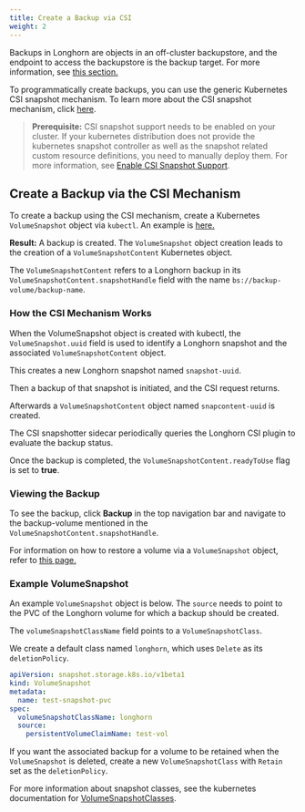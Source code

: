 ```yaml
---
title: Create a Backup via CSI
weight: 2
---
```


Backups in Longhorn are objects in an off-cluster backupstore, and the endpoint to access the backupstore is the backup target. For more information, see [this section.](../concepts/#31-how-backups-work)

To programmatically create backups, you can use the generic Kubernetes CSI snapshot mechanism. To learn more about the CSI snapshot mechanism, click [here](https://kubernetes.io/docs/concepts/storage/volume-snapshots/).

> **Prerequisite:** CSI snapshot support needs to be enabled on your cluster.
> If your kubernetes distribution does not provide the kubernetes snapshot controller
> as well as the snapshot related custom resource definitions, you need to manually deploy them.
> For more information, see [Enable CSI Snapshot Support](../enable-csi-snapshot-support).


## Create a Backup via the CSI Mechanism

To create a backup using the CSI mechanism, create a Kubernetes `VolumeSnapshot` object via `kubectl`. An example is [here.](#example-volumesnapshot)

**Result:**
A backup is created. The `VolumeSnapshot` object creation leads to the creation of a `VolumeSnapshotContent` Kubernetes object.

The `VolumeSnapshotContent` refers to a Longhorn backup in its `VolumeSnapshotContent.snapshotHandle` field with the name `bs://backup-volume/backup-name`.

### How the CSI Mechanism Works

When the VolumeSnapshot object is created with kubectl, the `VolumeSnapshot.uuid` field is used to identify a Longhorn snapshot and the associated `VolumeSnapshotContent` object.

This creates a new Longhorn snapshot named `snapshot-uuid`.

Then a backup of that snapshot is initiated, and the CSI request returns.

Afterwards a `VolumeSnapshotContent` object named `snapcontent-uuid` is created.

The CSI snapshotter sidecar periodically queries the Longhorn CSI plugin to evaluate the backup status.

Once the backup is completed, the `VolumeSnapshotContent.readyToUse` flag is set to **true**.

### Viewing the Backup

To see the backup, click **Backup** in the top navigation bar and navigate to the backup-volume mentioned in the `VolumeSnapshotContent.snapshotHandle`.

For information on how to restore a volume via a `VolumeSnapshot` object,
refer to [this page.](../restore-a-backup-via-csi)

### Example VolumeSnapshot

An example `VolumeSnapshot` object is below. The `source` needs to point to the PVC of the Longhorn volume for which a backup should be created.

The `volumeSnapshotClassName` field points to a `VolumeSnapshotClass`.

We create a default class named `longhorn`, which uses `Delete` as its `deletionPolicy`.

```yaml
apiVersion: snapshot.storage.k8s.io/v1beta1
kind: VolumeSnapshot
metadata:
  name: test-snapshot-pvc
spec:
  volumeSnapshotClassName: longhorn
  source:
    persistentVolumeClaimName: test-vol
```

If you want the associated backup for a volume to be retained when the `VolumeSnapshot` is deleted, create a new `VolumeSnapshotClass` with `Retain` set as the `deletionPolicy`.

For more information about snapshot classes, see the kubernetes documentation for [VolumeSnapshotClasses](https://kubernetes.io/docs/concepts/storage/volume-snapshot-classes/).
